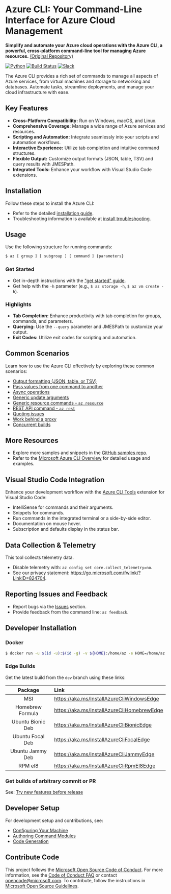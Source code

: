 # Azure CLI: Your Command-Line Interface for Azure Cloud Management

**Simplify and automate your Azure cloud operations with the Azure CLI, a powerful, cross-platform command-line tool for managing Azure resources.** [(Original Repository)](https://github.com/Azure/azure-cli)

[![Python](https://img.shields.io/pypi/pyversions/azure-cli.svg?maxAge=2592000)](https://pypi.python.org/pypi/azure-cli)
[![Build Status](https://dev.azure.com/azure-sdk/public/_apis/build/status/cli/Azure.azure-cli?branchName=dev)](https://dev.azure.com/azure-sdk/public/_build/latest?definitionId=246&branchName=dev)
[![Slack](https://img.shields.io/badge/Slack-azurecli.slack.com-blue.svg)](https://azurecli.slack.com)

The Azure CLI provides a rich set of commands to manage all aspects of Azure services, from virtual machines and storage to networking and databases. Automate tasks, streamline deployments, and manage your cloud infrastructure with ease.

## Key Features

*   **Cross-Platform Compatibility:** Run on Windows, macOS, and Linux.
*   **Comprehensive Coverage:** Manage a wide range of Azure services and resources.
*   **Scripting and Automation:** Integrate seamlessly into your scripts and automation workflows.
*   **Interactive Experience:** Utilize tab completion and intuitive command structures.
*   **Flexible Output:** Customize output formats (JSON, table, TSV) and query results with JMESPath.
*   **Integrated Tools:** Enhance your workflow with Visual Studio Code extensions.

## Installation

Follow these steps to install the Azure CLI:

*   Refer to the detailed [installation guide](https://learn.microsoft.com/cli/azure/install-azure-cli).
*   Troubleshooting information is available at [install troubleshooting](https://github.com/Azure/azure-cli/blob/dev/doc/install_troubleshooting.md).

## Usage

Use the following structure for running commands:

```bash
$ az [ group ] [ subgroup ] [ command ] {parameters}
```

### Get Started

*   Get in-depth instructions with the ["get started" guide](https://learn.microsoft.com/cli/azure/get-started-with-az-cli2).
*   Get help with the `-h` parameter (e.g., `$ az storage -h`, `$ az vm create -h`).

### Highlights

*   **Tab Completion:** Enhance productivity with tab completion for groups, commands, and parameters.
*   **Querying:** Use the `--query` parameter and JMESPath to customize your output.
*   **Exit Codes:** Utilize exit codes for scripting and automation.

## Common Scenarios

Learn how to use the Azure CLI effectively by exploring these common scenarios:

*   [Output formatting (JSON, table, or TSV)](https://learn.microsoft.com/en-us/cli/azure/use-cli-effectively#output-formatting-json-table-or-tsv)
*   [Pass values from one command to another](https://learn.microsoft.com/en-us/cli/azure/use-cli-effectively#pass-values-from-one-command-to-another)
*   [Async operations](https://learn.microsoft.com/en-us/cli/azure/use-cli-effectively#async-operations)
*   [Generic update arguments](https://learn.microsoft.com/en-us/cli/azure/use-cli-effectively#generic-update-arguments)
*   [Generic resource commands - `az resource`](https://learn.microsoft.com/en-us/cli/azure/use-cli-effectively#generic-resource-commands---az-resource)
*   [REST API command - `az rest`](https://learn.microsoft.com/en-us/cli/azure/use-cli-effectively#rest-api-command---az-rest)
*   [Quoting issues](https://learn.microsoft.com/en-us/cli/azure/use-cli-effectively#quoting-issues)
*   [Work behind a proxy](https://learn.microsoft.com/en-us/cli/azure/use-cli-effectively#work-behind-a-proxy)
*   [Concurrent builds](https://learn.microsoft.com/en-us/cli/azure/use-cli-effectively#concurrent-builds)

## More Resources

*   Explore more samples and snippets in the [GitHub samples repo](http://github.com/Azure/azure-cli-samples).
*   Refer to the [Microsoft Azure CLI Overview](https://learn.microsoft.com/cli/azure/overview) for detailed usage and examples.

## Visual Studio Code Integration

Enhance your development workflow with the [Azure CLI Tools](https://marketplace.visualstudio.com/items?itemName=ms-vscode.azurecli) extension for Visual Studio Code:

*   IntelliSense for commands and their arguments.
*   Snippets for commands.
*   Run commands in the integrated terminal or a side-by-side editor.
*   Documentation on mouse hover.
*   Subscription and defaults display in the status bar.

## Data Collection & Telemetry

This tool collects telemetry data.

*   Disable telemetry with: `az config set core.collect_telemetry=no`.
*   See our privacy statement: https://go.microsoft.com/fwlink/?LinkID=824704.

## Reporting Issues and Feedback

*   Report bugs via the [Issues](https://github.com/Azure/azure-cli/issues) section.
*   Provide feedback from the command line: `az feedback`.

## Developer Installation

### Docker

```bash
$ docker run -u $(id -u):$(id -g) -v ${HOME}:/home/az -e HOME=/home/az --rm -it mcr.microsoft.com/azure-cli:<version>
```

### Edge Builds

Get the latest build from the `dev` branch using these links:

|      Package      | Link                                       |
|:-----------------:|:-------------------------------------------|
|        MSI        | https://aka.ms/InstallAzureCliWindowsEdge  |
| Homebrew Formula  | https://aka.ms/InstallAzureCliHomebrewEdge |
| Ubuntu Bionic Deb | https://aka.ms/InstallAzureCliBionicEdge   |
| Ubuntu Focal Deb  | https://aka.ms/InstallAzureCliFocalEdge    |
| Ubuntu Jammy Deb  | https://aka.ms/InstallAzureCliJammyEdge    |
|      RPM el8      | https://aka.ms/InstallAzureCliRpmEl8Edge   |

### Get builds of arbitrary commit or PR

See: [Try new features before release](doc/try_new_features_before_release.md)

## Developer Setup

For development setup and contributions, see:

*   [Configuring Your Machine](https://github.com/Azure/azure-cli/blob/dev/doc/configuring_your_machine.md)
*   [Authoring Command Modules](https://github.com/Azure/azure-cli/tree/dev/doc/authoring_command_modules)
*   [Code Generation](https://github.com/Azure/aaz-dev-tools)

## Contribute Code

This project follows the [Microsoft Open Source Code of Conduct](https://opensource.microsoft.com/codeofconduct/).
For more information, see the [Code of Conduct FAQ](https://opensource.microsoft.com/codeofconduct/faq/) or contact [opencode@microsoft.com](mailto:opencode@microsoft.com).
To contribute, follow the instructions in [Microsoft Open Source Guidelines](https://opensource.microsoft.com/collaborate).